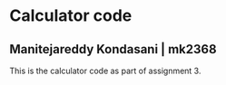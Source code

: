 # Calculator code

## Manitejareddy Kondasani | mk2368

This is the calculator code as part of assignment 3.